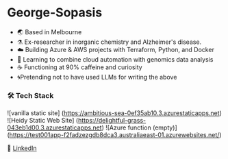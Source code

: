 # George-Sopasis
- 🌏 Based in Melbourne 
- ⚗️ Ex-researcher in inorganic chemistry and Alzheimer's disease. 
- ☁️ Building Azure & AWS projects with Terraform, Python, and Docker  
- 🧬 Learning to combine cloud automation with genomics data analysis  
- ☕ Functioning at 90% caffeine and curiosity  
- 🌀Pretending not to have used LLMs for writing the above

### 🛠️ Tech Stack
![vanilla static site] (https://ambitious-sea-0ef35ab10.3.azurestaticapps.net)
![Heidy Static Web Site] (https://delightful-grass-043eb1d00.3.azurestaticapps.net)
![Azure function (empty)] (https://test001app-f2fadzezgdb8dca3.australiaeast-01.azurewebsites.net/)


🧩  [LinkedIn](https://linkedin.com/in/george-sopasis) 
